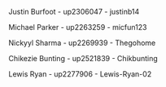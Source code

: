 Justin Burfoot - up2306047 - justinb14

Michael Parker - up2263259 - micfun123

Nickyyl Sharma - up2269939 - Thegohome

Chikezie Bunting - up2521839 - Chikbunting 

Lewis Ryan - up2277906 - Lewis-Ryan-02

